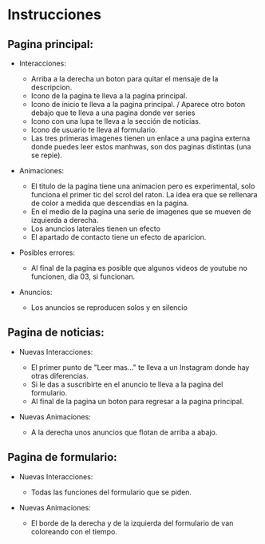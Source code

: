 # Instrucciones
## Pagina principal:
- Interacciones:
    - Arriba a la derecha un boton para quitar el mensaje de la descripcion.
    - Icono de la pagina te lleva a la pagina principal.
    - Icono de inicio te lleva a la pagina principal. / Aparece otro boton debajo que te lleva a una pagina donde ver series
    - Icono con una lupa te lleva a la sección de noticias.
    - Icono de usuario te lleva al formulario.
    - Las tres primeras imagenes tienen un enlace a una pagina externa donde puedes leer estos manhwas, son dos paginas distintas (una se repie).

- Animaciones:
    - El titulo de la pagina tiene una animacion pero es experimental, solo funciona el primer tic del scrol del raton. La idea era que se rellenara de color a medida que descendias en la pagina.
    - En el medio de la pagina una serie de imagenes que se mueven de izquierda a derecha.
    - Los anuncios laterales tienen un efecto 
    - El apartado de contacto tiene un efecto de aparicion.

- Posibles errores:
    - Al final de la pagina es posible que algunos videos de youtube no funcionen, dia 03, si funcionan.

- Anuncios: 
    - Los anuncios se reproducen solos y en silencio

## Pagina de noticias:
- Nuevas Interacciones:
    - El primer punto de "Leer mas..." te lleva a un Instagram donde hay otras diferencias.
    - Si le das a suscribirte en el anuncio te lleva a la pagina del formulario.
    - Al final de la pagina un boton para regresar a la pagina principal.

- Nuevas Animaciones:
    - A la derecha unos anuncios que flotan de arriba a abajo.

## Pagina de formulario:
- Nuevas Interacciones:
    - Todas las funciones del formulario que se piden.

- Nuevas Animaciones:
    - El borde de la derecha y de la izquierda del formulario de van coloreando con el tiempo.